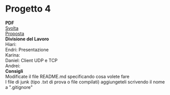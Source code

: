 # Progetto 4
<b>PDF</b><br>
<a href="http://lia.disi.unibo.it/Courses/RetiT/materiale/esercitazioni/es4/svolta4.pdf">Svolta</a><br>
<a href="http://lia.disi.unibo.it/Courses/RetiT/materiale/esercitazioni/es4/proposta4.pdf">Proposta</a>
<br>
<b>Divisione del Lavoro</b><br>
Hiari:<br>
Endri: Presentazione<br>
Karina:<br>
Daniel: Client UDP e TCP<br>
Andrei:<br>
<b>Consigli</b><br>
Modificate il file README.md specificando cosa volete fare<br>
I file di junk (tipo .txt di prova o file compilati) aggiungeteli scrivendo il nome a ".gitignore"
